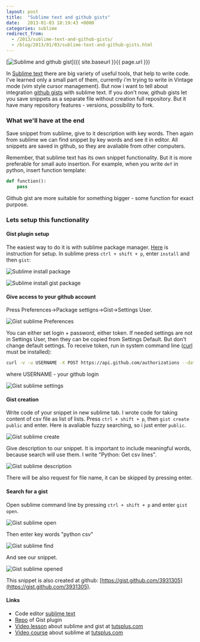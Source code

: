```yaml
---
layout: post
title:  "Sublime text and github gists"
date:   2013-01-03 18:19:43 +0000
categories: sublime
redirect_from:
  - /2013/sublime-text-and-github-gists/
  - /blog/2013/01/03/sublime-text-and-github-gists.html
---
```


[![Sublime and github gist](/assets/images/posts/2013-01-03-sublime-text-and-github-gists/logo_full.jpeg "Sublime and github gist")]({{ site.baseurl }}{{ page.url }})

In [Sublime text](http://www.sublimetext.com/) there are big variety of useful tools, that help to write code. I've learned only a small part of them, currently i'm trying to write in Vintage mode (vim style cursor management). But now i want to tell about integration [github gists](https://gist.github.com/) with sublime text. If you don't now, github gists let you save snippets as a separate file without creation full repository. But it have many repository features - versions, possibility to fork.

<!--more-->

### What we'll have at the end

Save snippet from sublime, give to it description with key words. Then again from sublime we can find snippet by key words and see it in editor. All snippets are saved in github, so they are avaliable from other computers.

Remember, that sublime text has its own snippet functionality. But it is more preferable for small auto insertion. For example, when you write `def` in python, insert function template:

```python
def function():
    pass
```

Github gist are more suitable for something bigger - some function for exact purpose.

### Lets setup this functionality

#### Gist plugin setup

The easiest way to do it is with sublime package manager. [Here](http://wbond.net/sublime_packages/package_control/installation) is instruction for setup. In sublime press `ctrl + shift + p`, enter `install` and then `gist`:

![Sublime install package](/assets/images/posts/2013-01-03-sublime-text-and-github-gists/1_package_control_install.jpeg "Sublime install package")

![Sublime install gist package](/assets/images/posts/2013-01-03-sublime-text-and-github-gists/2_package_control_gist.jpeg "Sublime install gist package")

#### Give access to your github account

Press Preferences->Package settigns->Gist->Settings User.

![Gist sublime Preferences](/assets/images/posts/2013-01-03-sublime-text-and-github-gists/3_gist_settings_menu.jpeg "Gist sublime Preferences")

You can either set login + password, either token. If needed settings are not in Settings User, then they can be copied from Settings Default. But don't change default settings. To receive token, run in system command line ([curl](http://curl.haxx.se/) must be installed):

```bash
curl -v -u USERNAME -X POST https://api.github.com/authorizations --data "{\"scopes\":[\"gist\"]}"
```

where USERNAME - your github login

![Gist sublime settings](/assets/images/posts/2013-01-03-sublime-text-and-github-gists/4_gist_auth.jpeg "Gist sublime settings")

#### Gist creation

Write code of your snippet in new sublime tab. I wrote code for taking content of csv file as list of lists. Press `ctrl + shift + p`, then `gist create public` and enter. Here is avaliable fuzzy searching, so i just enter `public`.

![Gist sublime create](/assets/images/posts/2013-01-03-sublime-text-and-github-gists/5_gist_create_public.jpeg "Gist sublime create")

Give description to our snippet. It is important to include meaningful words, because search will use them. I write "Python: Get csv lines".

![Gist sublime description](/assets/images/posts/2013-01-03-sublime-text-and-github-gists/6_gist_set_description.jpeg "Gist sublime description")

There will be also request for file name, it can be skipped by pressing enter.

#### Search for a gist

Open sublime command line by pressing `ctrl + shift + p` and enter `gist open`.

![Gist sublime open](/assets/images/posts/2013-01-03-sublime-text-and-github-gists/7_gist_open.jpeg "Gist sublime open")

Then enter key words "python csv"

![Gist sublime find](/assets/images/posts/2013-01-03-sublime-text-and-github-gists/8_gist_find_by_descr.jpeg "Gist sublime find")

And see our snippet.

![Gist sublime opened](/assets/images/posts/2013-01-03-sublime-text-and-github-gists/9_gist_opened.jpeg "Gist sublime opened")


This snippet is also created at github: [https://gist.github.com/3931305](https://gist.github.com/3931305).

#### Links

- Code editor [sublime text](http://www.sublimetext.com/)
- [Repo](https://github.com/condemil/Gist) of Gist plugin
- [Video lesson](https://tutsplus.com/lesson/sexy-code-snippet-management-with-gists/) about sublime and gist at [tutsplus.com](http://tutsplus.com/)
- [Video course](https://tutsplus.com/course/improve-workflow-in-sublime-text-2/) about sublime at [tutsplus.com](http://tutsplus.com/)
